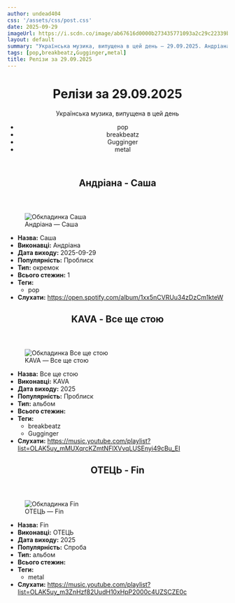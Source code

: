 ```yaml
---
author: undead404
css: '/assets/css/post.css'
date: 2025-09-29
imageUrl: https://i.scdn.co/image/ab67616d0000b273435771093a2c29c22339b28b
layout: default
summary: "Українська музика, випущена в цей день – 29.09.2025. Андріана, KAVA, ОТЕЦЬ та інші"
tags: [pop,breakbeatz,Gugginger,metal]
title: Релізи за 29.09.2025
---
```


<main class="main-content">
  <header>
    <h1>Релізи за <time datetime="2025-09-29">29.09.2025</time></h1>
    <p class="summary">Українська музика, випущена в цей день</p>
      <ul class="tags">
          <li>pop</li>
          <li>breakbeatz</li>
          <li>Gugginger</li>
          <li>metal</li>
      </ul>
  </header>
  <section class="releases">
    <article class="release">
      <header>
        <h2>
          Андріана - Саша
        </h2>
      </header>
      <figure>
        <img src="https://i.scdn.co/image/ab67616d0000b273435771093a2c29c22339b28b" alt="Обкладинка Саша">
        <figcaption>Андріана — Саша</figcaption>
      </figure>
      <ul>
        <li><strong>Назва:</strong> Саша</li>
        <li><strong>Виконавці:</strong> Андріана</li>
        <li><strong>Дата виходу:</strong> 2025-09-29</li>
        <li><strong>Популярність:</strong> Проблиск</li>
        <li><strong>Тип:</strong> окремок</li>
        <li><strong>Всього стежин:</strong> 1</li>
            <li><strong>Теги:</strong>
            <ul class="tags">
                <li class="tag">pop</li>
            </ul>
            </li>
        <li><strong>Слухати:</strong> <a href="https://open.spotify.com/album/1xx5nCVRUu34zDzCm1kteW" target="_blank">https:&#x2F;&#x2F;open.spotify.com&#x2F;album&#x2F;1xx5nCVRUu34zDzCm1kteW</a></li>
      </ul>
    </article>
    <article class="release">
      <header>
        <h2>
          KAVA - Все ще стою
        </h2>
      </header>
      <figure>
        <img src="https://lh3.googleusercontent.com/TsThNxTGqTEoJW21H2fkMxqwZuhasHS9-9nXN4XCLyKhNZmpJiNwZqSQgP7tuqENKCEva5J2jjMpSzwl=w544-h544-l90-rj" alt="Обкладинка Все ще стою">
        <figcaption>KAVA — Все ще стою</figcaption>
      </figure>
      <ul>
        <li><strong>Назва:</strong> Все ще стою</li>
        <li><strong>Виконавці:</strong> KAVA</li>
        <li><strong>Дата виходу:</strong> 2025</li>
        <li><strong>Популярність:</strong> Проблиск</li>
        <li><strong>Тип:</strong> альбом</li>
        <li><strong>Всього стежин:</strong> </li>
            <li><strong>Теги:</strong>
            <ul class="tags">
                <li class="tag">breakbeatz</li>
                <li class="tag">Gugginger</li>
            </ul>
            </li>
        <li><strong>Слухати:</strong> <a href="https://music.youtube.com/playlist?list=OLAK5uy_mMUXqrcKZmtNFlXVvqLUSEnyi49cBu_EI" target="_blank">https:&#x2F;&#x2F;music.youtube.com&#x2F;playlist?list&#x3D;OLAK5uy_mMUXqrcKZmtNFlXVvqLUSEnyi49cBu_EI</a></li>
      </ul>
    </article>
    <article class="release">
      <header>
        <h2>
          ОТЕЦЬ - Fin
        </h2>
      </header>
      <figure>
        <img src="https://lh3.googleusercontent.com/kGv3c48M2NNkaLvEhwfTWX8ywPzPnHO7E5pVXcrIIPUIV7TLTRP3xYeemA3k2LZ4h_eYO8FNDyoBCrtf=w544-h544-l90-rj" alt="Обкладинка Fin">
        <figcaption>ОТЕЦЬ — Fin</figcaption>
      </figure>
      <ul>
        <li><strong>Назва:</strong> Fin</li>
        <li><strong>Виконавці:</strong> ОТЕЦЬ</li>
        <li><strong>Дата виходу:</strong> 2025</li>
        <li><strong>Популярність:</strong> Спроба</li>
        <li><strong>Тип:</strong> альбом</li>
        <li><strong>Всього стежин:</strong> </li>
            <li><strong>Теги:</strong>
            <ul class="tags">
                <li class="tag">metal</li>
            </ul>
            </li>
        <li><strong>Слухати:</strong> <a href="https://music.youtube.com/playlist?list=OLAK5uy_m3ZnHzf82UudH10xHpP2000c4UZSCZE0c" target="_blank">https:&#x2F;&#x2F;music.youtube.com&#x2F;playlist?list&#x3D;OLAK5uy_m3ZnHzf82UudH10xHpP2000c4UZSCZE0c</a></li>
      </ul>
    </article>
  </section>
</main>